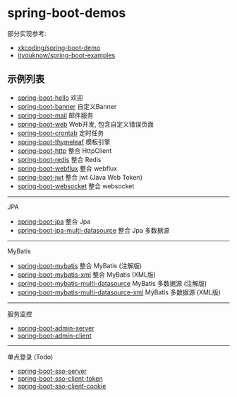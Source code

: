 # spring-boot-demos

部分实现参考:

- [xkcoding/spring-boot-demo](https://github.com/xkcoding/spring-boot-demo)
- [ityouknow/spring-boot-examples](https://gitee.com/ityouknow/spring-boot-examples)

## 示例列表

- [spring-boot-hello]() 欢迎
- [spring-boot-banner]() 自定义Banner
- [spring-boot-mail]() 邮件服务
- [spring-boot-web]() Web开发, 包含自定义错误页面
- [spring-boot-crontab]() 定时任务
- [spring-boot-thymeleaf]() 模板引擎
- [spring-boot-http]() 整合 HttpClient
- [spring-boot-redis]() 整合 Redis
- [spring-boot-webflux]() 整合 webflux
- [spring-boot-jwt]() 整合 jwt (Java Web Token)
- [spring-boot-websocket]() 整合 websocket

---

JPA

- [spring-boot-jpa]() 整合 Jpa
- [spring-boot-jpa-multi-datasource]() 整合 Jpa 多数据源

---

MyBatis

- [spring-boot-mybatis]() 整合 MyBatis (注解版)
- [spring-boot-mybatis-xml]() 整合 MyBatis (XML版)
- [spring-boot-mybatis-multi-datasource]() MyBatis 多数据源 (注解版)
- [spring-boot-mybatis-multi-datasource-xml]() MyBatis 多数据源 (XML版)

---

服务监控

- [spring-boot-admin-server]()
- [spring-boot-admin-client]()

---

单点登录 (Todo)

- [spring-boot-sso-server]()
- [spring-boot-sso-client-token]()
- [spring-boot-sso-client-cookie]()
